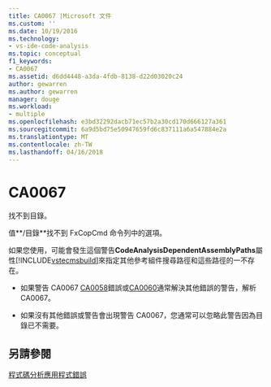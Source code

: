 ```yaml
---
title: CA0067 |Microsoft 文件
ms.custom: ''
ms.date: 10/19/2016
ms.technology:
- vs-ide-code-analysis
ms.topic: conceptual
f1_keywords:
- CA0067
ms.assetid: d6dd4448-a3da-4fdb-8138-d22d03020c24
author: gewarren
ms.author: gewarren
manager: douge
ms.workload:
- multiple
ms.openlocfilehash: e3bd32292dacb71ec57b2a30cd170d666127a361
ms.sourcegitcommit: 6a9d5bd75e50947659fd6c837111a6a547884e2a
ms.translationtype: MT
ms.contentlocale: zh-TW
ms.lasthandoff: 04/16/2018
---
```

# <a name="ca0067"></a>CA0067
找不到目錄。  
  
 值**/目錄**找不到 FxCopCmd 命令列中的選項。  
  
 如果您使用，可能會發生這個警告**CodeAnalysisDependentAssemblyPaths**屬性[!INCLUDE[vstecmsbuild](../extensibility/internals/includes/vstecmsbuild_md.md)]來指定其他參考組件搜尋路徑和這些路徑的一不存在。  
  
-   如果警告 CA0067 [CA0058](ca0058.md)錯誤或[CA0060](ca0060.md)通常解決其他錯誤的警告，解析 CA0067。  
  
-   如果沒有其他錯誤或警告會出現警告 CA0067，您通常可以忽略此警告因為目錄已不需要。  
  
## <a name="see-also"></a>另請參閱  
 [程式碼分析應用程式錯誤](../code-quality/code-analysis-application-errors.md)   
